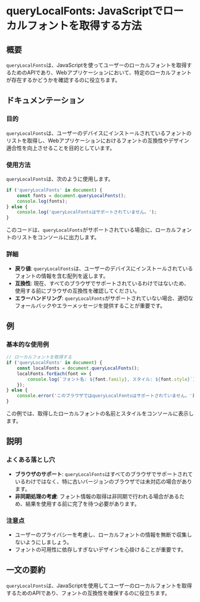<!--
Meta Description: # queryLocalFonts: JavaScriptでローカルフォントを取得する方法 ## 概要 `queryLocalFonts`は、JavaScriptを使ってユーザーのローカルフォントを取得するためのAPIであり、Webアプリケーションにおいて、特定のローカルフォントが存在するかどうかを...
Meta Keywords: querylocalfonts, document, console, log, font
-->

# queryLocalFonts: JavaScriptでローカルフォントを取得する方法

## 概要
`queryLocalFonts`は、JavaScriptを使ってユーザーのローカルフォントを取得するためのAPIであり、Webアプリケーションにおいて、特定のローカルフォントが存在するかどうかを確認するのに役立ちます。

## ドキュメンテーション
### 目的
`queryLocalFonts`は、ユーザーのデバイスにインストールされているフォントのリストを取得し、Webアプリケーションにおけるフォントの互換性やデザイン適合性を向上させることを目的としています。

### 使用方法
`queryLocalFonts`は、次のように使用します。

```javascript
if ('queryLocalFonts' in document) {
    const fonts = document.queryLocalFonts();
    console.log(fonts);
} else {
    console.log('queryLocalFontsはサポートされていません。');
}
```

このコードは、`queryLocalFonts`がサポートされている場合に、ローカルフォントのリストをコンソールに出力します。

### 詳細
- **戻り値**: `queryLocalFonts`は、ユーザーのデバイスにインストールされているフォントの情報を含む配列を返します。
- **互換性**: 現在、すべてのブラウザでサポートされているわけではないため、使用する前にブラウザの互換性を確認してください。
- **エラーハンドリング**: `queryLocalFonts`がサポートされていない場合、適切なフォールバックやエラーメッセージを提供することが重要です。

## 例
### 基本的な使用例
```javascript
// ローカルフォントを取得する
if ('queryLocalFonts' in document) {
    const localFonts = document.queryLocalFonts();
    localFonts.forEach(font => {
        console.log(`フォント名: ${font.family}, スタイル: ${font.style}`);
    });
} else {
    console.error('このブラウザではqueryLocalFontsはサポートされていません。');
}
```
この例では、取得したローカルフォントの名前とスタイルをコンソールに表示します。

## 説明
### よくある落とし穴
- **ブラウザのサポート**: `queryLocalFonts`はすべてのブラウザでサポートされているわけではなく、特に古いバージョンのブラウザでは未対応の場合があります。
- **非同期処理の考慮**: フォント情報の取得は非同期で行われる場合があるため、結果を使用する前に完了を待つ必要があります。

### 注意点
- ユーザーのプライバシーを考慮し、ローカルフォントの情報を無断で収集しないようにしましょう。
- フォントの可用性に依存しすぎないデザインを心掛けることが重要です。

## 一文の要約
`queryLocalFonts`は、JavaScriptを使用してユーザーのローカルフォントを取得するためのAPIであり、フォントの互換性を確保するのに役立ちます。